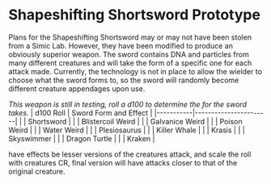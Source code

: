 # Shapeshifting Shortsword Prototype

Plans for the Shapeshifting Shortsword may or may not have been stolen from a Simic Lab. However, they have been modified to produce an obviously superior weapon. The sword contains DNA and particles from many different creatures and will take the form of a specific one for each attack made. Currently, the technology is not in place to allow the wielder to choose what the sword forms to, so the sword will randomly become different creature appendages upon use.

*This weapon is still in testing, roll a d100 to determine the for the sword takes.*
| d100 Roll | Sword Form and Effect |
|-----------|-----------------------|
|  | Shortsword |
|  | Blistercoil Weird |
|  | Galvanice Weird |
|  | Poison Weird |
|  | Water Weird |
|  | Plesiosaurus |
|  | Killer Whale |
|  | Krasis |
|  | Skyswimmer |
|  | Dragon Turtle |
|  | Kraken |

have effects be lesser versions of the creatures attack, and scale the roll with creatures CR, final version will have attacks closer to that of the original creature.
